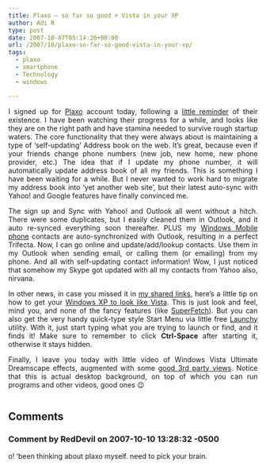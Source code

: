 ```yaml
---
title: Plaxo – so far so good + Vista in your XP
author: Adi R
type: post
date: 2007-10-07T05:14:20+00:00
url: /2007/10/plaxo-so-far-so-good-vista-in-your-xp/
tags:
  - plaxo
  - smartphone
  - Technology
  - windows

---
```

<p align="justify">
  I signed up for <a href="http://www.plaxo.com" target="_blank">Plaxo</a> account today, following a <a href="http://www.techcrunch.com/2007/10/05/plaxo-linkedin-iphone-brilliant/" target="_blank">little reminder</a> of their existence. I have been watching their progress for a while, and looks like they are on the right path and have stamina needed to survive rough startup waters. The core functionality that they were always about is maintaining a type of &#8216;self-updating&#8217; Address book on the web. It&#8217;s great, because even if your friends change phone numbers (new job, new home, new phone provider, etc.) The idea that if I update my phone number, it will automatically update address book of all my friends. This is something I have been waiting for a while. But I never wanted to work hard to migrate my address book into &#8216;yet another web site&#8217;, but their latest auto-sync with Yahoo! and Google features have finally convinced me.
</p>

<p align="justify">
  The sign up and Sync with Yahoo! and Outlook all went without a hitch. There were some duplicates, but I easily cleaned them in Outlook, and it auto re-synced everything soon thereafter. PLUS my <a href="http://msmobiles.com/news.php/4691.html" target="_blank">Windows Mobile phone</a> contacts are auto-synchronized with Outlook, resulting in a perfect Trifecta. Now, I can go online and update/add/lookup contacts. Use them in my Outlook when sending email, or calling them (or emailing) from my phone. And all with self-updating contact information! Wow, I just noticed that somehow my Skype got updated with all my contacts from Yahoo also, nirvana.
</p>

<p align="justify">
  In other news, in case you missed it in <a href="http://www.google.com/reader/shared/18433100766597525188" target="_blank">my shared links</a>, here&#8217;s a little tip on how to get your <a href="http://www.mstalkonline.com/transform-xp-look-to-vista/" target="_blank">Windows XP to look like Vista</a>. This is just look and feel, mind you, and none of the fancy features (like <a href="http://www.microsoft.com/technet/technetmag/issues/2007/03/VistaKernel/" target="_blank">SuperFetch</a>). But you can also get the very handy quick-type style Start Menu via little free <a href="http://www.launchy.net/" target="_blank">Launchy</a> utility. With it, just start typing what you are trying to launch or find, and it finds it! Make sure to remember to click <strong>Ctrl-Space</strong> after starting it, otherwise it stays hidden.
</p>

<p align="justify">
  Finally, I leave you today with little video of Windows Vista Ultimate Dreamscape effects, augmented with some <a href="http://microsoftclick.spaces.live.com/Blog/cns!1114F5166AE276CA!360.entry" target="_blank">good 3rd party views</a>. Notice that this is actual desktop background, on top of which you can run programs and other videos, good ones 😉
</p>

<div class="wlWriterSmartContent" id="scid:5737277B-5D6D-4f48-ABFC-DD9C333F4C5D:8d91b741-a346-4677-b41c-65c28b0376aa" style="padding-right: 0px; display: inline; padding-left: 0px; float: none; padding-bottom: 0px; margin: 0px; padding-top: 0px">
  <div id="c04bfa24-b996-4240-86f0-79bc1b5cba24" style="margin: 0px; padding: 0px; display: inline;">
    <div>
      <a href="http://soapbox.msn.com/video.aspx?vid=d7bee55d-9ebb-45a3-961a-feeff758c475&ifs=true&fr=shared&mkt=en-US&from=writer" target="_new"><img src="https://i1.wp.com/www.adir1.com//uploads/2007/10/videoc93399d1fe8d.jpg" galleryimg="no" onload="var downlevelDiv = document.getElementById('c04bfa24-b996-4240-86f0-79bc1b5cba24'); downlevelDiv.innerHTML = &quot;<div><embed src=&quot;http://images.soapbox.msn.com/flash/soapbox1_1.swf&quot; quality=&quot;high&quot; width=&quot;432&quot; height=&quot;364&quot; wmode=&quot;transparent&quot; type=&quot;application/x-shockwave-flash&quot; pluginspage=&quot;http://macromedia.com/go/getflashplayer&quot; flashvars=&quot;c=v&v=d7bee55d-9ebb-45a3-961a-feeff758c475&ifs=true&fr=shared&mkt=en-US&from=writer&quot; ></embed></div>&quot;;" alt="" data-recalc-dims="1" /></a>
    </div>
  </div>
</div></p>

## Comments

### Comment by RedDevil on 2007-10-10 13:28:32 -0500
o! &#8216;been thinking about plaxo myself. need to pick your brain.
